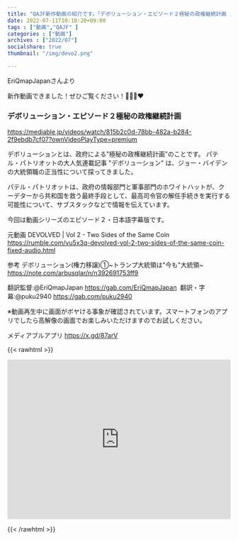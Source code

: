```yaml
---
title: "QAJF新作動画の紹介です。「デボリューション・エピソード２極秘の政権継続計画 」"
date: 2022-07-11T10:10:20+09:00
tags : ["動画","QAJF" ]
categories : ["動画"]
archives : ["2022/07"]
socialshare: true
thumbnail: "/img/devo2.png"

---
```


EriQmapJapanさんより

新作動画できました！ぜひご覧ください！🍿🥰🐸❤️   
<h3>デボリューション・エピソード２極秘の政権継続計画</h3>

https://mediable.jp/videos/watch/815b2c0d-78bb-482a-b284-2f9ebdb7cf07?ownVideoPlayType=premium

デボリューションとは、政府による&quot;極秘の政権継続計画&quot;のことです。
パテル・パトリオットの大人気連載記事 &quot;デボリューション&quot; は、ジョー・バイデンの大統領職の正当性について探ってきました。

パテル・パトリオットは、政府の情報部門と軍事部門のホワイトハットが、クーデターから共和国を救う最終手段として、最高司令官の解任手続きを実行する可能性について、サブスタックなどで情報を伝えています。

今回は動画シリーズのエピソード２・日本語字幕版です。

元動画
DEVOLVED | Vol 2 - Two Sides of the Same Coin
https://rumble.com/vu5x3q-devolved-vol-2-two-sides-of-the-same-coin-fixed-audio.html

参考
デボリューション(権力移譲)①~トランプ大統領は&quot;今も&quot;大統領~
https://note.com/arbusqlar/n/n392691753ff9

翻訳監督:@EriQmapJapan
https://gab.com/EriQmapJapan
 翻訳・字幕:@puku2940
https://gab.com/puku2940

※動画再生中に画面がボヤける事象が確認されています。スマートフォンのアプリでしたら高解像の画面でお楽しみいただけますのでお試しください。

メディアブルアプリ
https://x.gd/87arV



{{< rawhtml >}}

<iframe width="100%" height="360" scrolling="no" frameborder="0" style="border: none;" src="https://mediable.jp/videos/watch/815b2c0d-78bb-482a-b284-2f9ebdb7cf07?ownVideoPlayType=premium"></iframe>

{{< /rawhtml >}}
